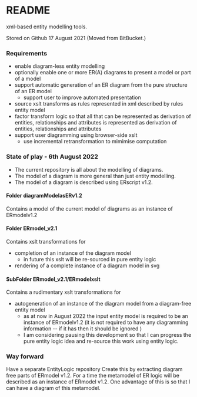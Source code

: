 # README #

xml-based entity modelling tools.

Stored on Github 17 August 2021 (Moved from BitBucket.)

### Requirements

* enable diagram-less entity modelling
* optionally enable one or more ER(A) diagrams to present a model or part of a model  
* support automatic generation of an ER diagram from the pure structure of an ER model
	* support user to improve automated presentation
* source xslt transforms as rules represented in xml described by rules entity model
* factor transform logic so that all that can be represented as derivation of entities, relationships and attributes is represented as derivation of entities, relationships and attributes
* support user diagramming using browser-side xslt
	* use incremental retransformation to mimimise computation

### State of play - 6th August 2022
* The current repository is all about the modelling of diagrams.
* The model of a diagram is more general than just entity modelling.
* The model of a diagram is described using ERscript v1.2.

#### Folder diagramModelasERv1.2
Contains a model of the current model of diagrams as an instance of ERmodelv1.2

#### Folder ERmodel_v2.1 
Contains xslt transformations for
* completion of an instance of the diagram model
  * in future this xslt will be re-sourced in pure entity logic
* rendering of a complete instance of a diagram model in svg 

#### SubFolder  ERmodel_v2.1/ERmodelxslt
Contains a rudimentary xslt transformations for
* autogeneration of an instance of the diagram model from a diagram-free entity model
  * as at now in August 2022 the input entity model is required to be an instance of ERmodelv1.2 (it is not required to have any diagramming information -- if it has then it should be ignored )
  * I am considering pausing this development so that I can progress the pure entity logic idea and re-source this work using entity logic.
### Way forward
Have a separate EntityLogic repository
Create this by extracting diagram free parts of ERmodel v1.2.
For a time the metamodel of ER logic will be described as an instance of ERmodel v1.2. One advantage of this is so that I can have a diagram of this metamodel. 






     
